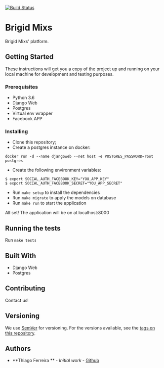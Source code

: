 [![Build Status](https://circleci.com/gh/thiagoferreiraw/mixapp.svg?style=shield&circle-token=48a42b6925295d37ceb93b42d29f1c28a40eb4ab)](https://circleci.com/gh/tferreiraw/mixapp/master)
# Brigid Mixs

Brigid Mixs' platform.

## Getting Started

These instructions will get you a copy of the project up and running on your local machine for development and testing purposes.

### Prerequisites

- Python 3.6
- Django Web
- Postgres
- Virtual env wrapper
- Facebook APP

### Installing

- Clone this repository;
- Create a postgres instance on docker:
```
docker run -d --name djangoweb --net host -e POSTGRES_PASSWORD=root postgres
```
- Create the following environment variables:
```
$ export SOCIAL_AUTH_FACEBOOK_KEY="YOU_APP_KEY"
$ export SOCIAL_AUTH_FACEBOOK_SECRET="YOU_APP_SECRET"
```
- Run `make setup` to install the dependencies
- Run `make migrate` to apply the models on database
- Run `make run` to start the application

All set! The application will be on at localhost:8000

## Running the tests

Run `make tests`

## Built With

* Django Web
* Postgres

## Contributing

Contact us!

## Versioning

We use [SemVer](http://semver.org/) for versioning. For the versions available, see the [tags on this repository](https://github.com/your/project/tags).

## Authors

* **Thiago Ferreira ** - *Initial work* - [Github](https://github.com/thiagoferreiraw)
